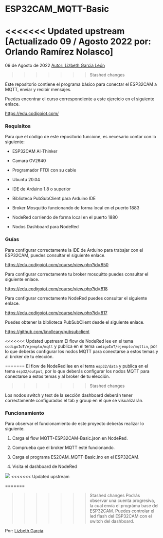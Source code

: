 # ESP32CAM_MQTT-Basic
<<<<<<< Updated upstream
[Actualizado 09 / Agosto 2022 por: Orlando Ramírez Nolasco]
=======
09 de Agosto de 2022
[Autor: Lizbeth Garcia León](https://github.com/lizgarcialeon)
>>>>>>> Stashed changes

Este repositorio contiene el programa básico para conectar el ESP32CAM a MQTT, enviar y recibir mensajes.

  

Puedes encontrar el curso correspondiente a este ejercicio en el siguiente enlace.

  

https://edu.codigoiot.com/

  

### Requisitos

Para que el código de este repositorio funcione, es necesario contar con lo siguiente:

  

- ESP32CAM AI-Thinker

- Camara OV2640

- Programador FTDI con su cable

- Ubuntu 20.04

- IDE de Arduino 1.8 o superior

- Biblioteca PubSubClient para Arduino IDE

- Broker Mosquitto funcionando de forma local en el puerto 1883

- NodeRed corriendo de forma local en el puerto 1880

- Nodos Dashboard para NodeRed

  

### Guías

Para configurar correctamente la IDE de Arduino para trabajar con el ESP32CAM, puedes consultar el siguiente enlace.

  

https://edu.codigoiot.com/course/view.php?id=850

  

Para configurar correctamente tu broker mosquitto puedes consultar el siguiente enlace.

  

https://edu.codigoiot.com/course/view.php?id=818

  

Para configurar correctamente NodeRed puedes consultar el siguiente enlace.

  

https://edu.codigoiot.com/course/view.php?id=817

  

Puedes obtener la biblioteca PubSubClient desde el siguiente enlace.

  

https://github.com/knolleary/pubsubclient

  

<<<<<<< Updated upstream
El flow de NodeRed lee en el tema `codigoIoT/ejemplo/mqtt` y publica en el tema `codigoIoT/ejemplo/mqttin`, por lo que deberás configurar los nodos MQTT para conectarse a estos temas y al broker de tu elección.

  
 
=======
El flow de NodeRed lee en el tema `esp32/data` y publica en el tema `esp32/output`, por lo que deberás configurar los nodos MQTT para conectarse a estos temas y al broker de tu elección.
>>>>>>> Stashed changes

  

Los nodos switch y text de la sección dashboard deberán tener correctamente configurados el tab y group en el que se visualizarán.

  

### Funcionamiento

  

Para observar el funcionamiento de este proyecto deberás realizar lo siguiente.

  

1. Carga el flow MQTT+ESP32CAM-Basic.json en NodeRed.

2. Comprueba que el broker MQTT esté funcionando.

3. Carga el programa ES2CAM_MQTT-Basic.ino en el ESP32CAM.

4. Visita el dashboard de NodeRed

  

![](https://github.com/codigo-iot/ESP32CAM_MQTT-Basic/blob/main/esp32camMQTTbasic.jpg)
<<<<<<< Updated upstream
 
=======

  

>>>>>>> Stashed changes
Podrás observar una cuenta progresiva, la cual envía el prográma base del ESP32CAM. Puedes controlar el led flash del ESP32CAM con el switch del dashboard.

  

Por: [Lizbeth Garcia ](https://github.com/lizgarcialeon)
